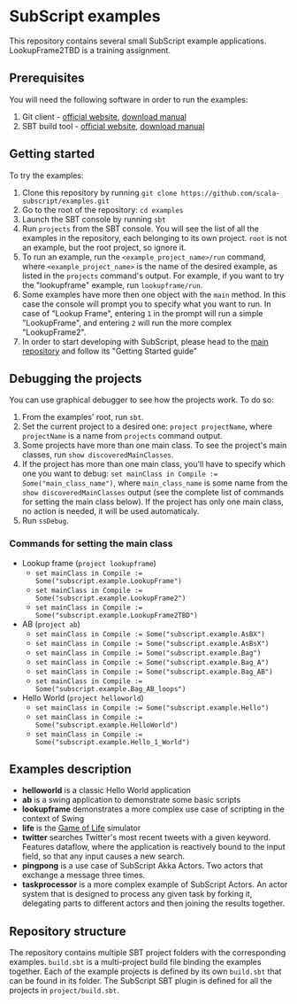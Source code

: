# SubScript examples
This repository contains several small SubScript example applications.
LookupFrame2TBD is a training assignment.

## Prerequisites
You will need the following software in order to run the examples:

1. Git client - [official website](https://git-scm.com/), [download manual](https://git-scm.com/downloads)
2. SBT build tool - [official website](http://www.scala-sbt.org/), [download manual](http://www.scala-sbt.org/download.html)

## Getting started
To try the examples:

1. Clone this repository by running `git clone https://github.com/scala-subscript/examples.git`
2. Go to the root of the repository: `cd examples`
3. Launch the SBT console by running `sbt`
4. Run `projects` from the SBT console. You will see the list of all the examples in the repository, each belonging to its own project. `root` is not an example, but the root project, so ignore it.
5. To run an example, run the `<example_project_name>/run` command, where `<example_project_name>` is the name of the desired example, as listed in the `projects` command's output. For example, if you want to try the "lookupframe" example, run `lookupframe/run`.
6. Some examples have more then one object with the `main` method. In this case the console will prompt you to specify what you want to run. In case of "Lookup Frame", entering `1` in the prompt will run a simple "LookupFrame", and entering `2` will run the more complex "LookupFrame2".
7. In order to start developing with SubScript, please head to the [main repository](https://github.com/scala-subscript/subscript) and follow its "Getting Started guide"

## Debugging the projects
You can use graphical debugger to see how the projects work. To do so:

1. From the examples' root, run `sbt`.
2. Set the current project to a desired one: `project projectName`, where `projectName` is a name from `projects` command output.
3. Some projects have more than one main class. To see the project's main classes, run `show discoveredMainClasses`.
4. If the project has more than one main class, you'll have to specify which one you want to debug: `set mainClass in Compile := Some("main_class_name")`, where `main_class_name` is some name from the `show discoveredMainClasses` output (see the complete list of commands for setting the main class below). If the project has only one main class, no action is needed, it will be used automaticaly.
5. Run `ssDebug`.

### Commands for setting the main class
- Lookup frame (`project lookupframe`)
    - `set mainClass in Compile := Some("subscript.example.LookupFrame")`
    - `set mainClass in Compile := Some("subscript.example.LookupFrame2")`
    - `set mainClass in Compile := Some("subscript.example.LookupFrame2TBD")`
- AB (`project ab`)
    - `set mainClass in Compile := Some("subscript.example.AsBX")`
    - `set mainClass in Compile := Some("subscript.example.AsBsX")`
    - `set mainClass in Compile := Some("subscript.example.Bag")`
    - `set mainClass in Compile := Some("subscript.example.Bag_A")`
    - `set mainClass in Compile := Some("subscript.example.Bag_AB")`
    - `set mainClass in Compile := Some("subscript.example.Bag_AB_loops")`
- Hello World (`project helloworld`)
    - `set mainClass in Compile := Some("subscript.example.Hello")`
    - `set mainClass in Compile := Some("subscript.example.HelloWorld")`
    - `set mainClass in Compile := Some("subscript.example.Hello_1_World")`

## Examples description
- **helloworld** is a classic Hello World application
- **ab** is a swing application to demonstrate some basic scripts
- **lookupframe** demonstrates a more complex use case of scripting in the context of Swing
- **life** is the [Game of Life](https://en.wikipedia.org/wiki/Conway%27s_Game_of_Life) simulator
- **twitter** searches Twitter's most recent tweets with a given keyword. Features dataflow, where the application is reactively bound to the input field, so that any input causes a new search.
- **pingpong** is a use case of SubScript Akka Actors. Two actors that exchange a message three times.
- **taskprocessor** is a more complex example of SubScript Actors. An actor system that is designed to process any given task by forking it, delegating parts to different actors and then joining the results together.

## Repository structure
The repository contains multiple SBT project folders with the corresponding examples. `build.sbt` is a multi-project build file binding the examples together. Each of the example projects is defined by its own `build.sbt` that can be found in its folder. The SubScript SBT plugin is defined for all the projects in `project/build.sbt`.